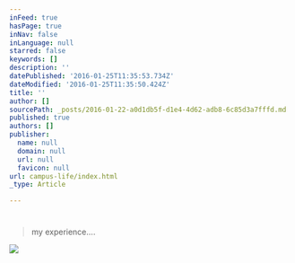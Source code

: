 ```yaml
---
inFeed: true
hasPage: true
inNav: false
inLanguage: null
starred: false
keywords: []
description: ''
datePublished: '2016-01-25T11:35:53.734Z'
dateModified: '2016-01-25T11:35:50.424Z'
title: ''
author: []
sourcePath: _posts/2016-01-22-a0d1db5f-d1e4-4d62-adb8-6c85d3a7fffd.md
published: true
authors: []
publisher:
  name: null
  domain: null
  url: null
  favicon: null
url: campus-life/index.html
_type: Article

---
```

# 

## 
> 
> my experience....

![](https://s3-us-west-2.amazonaws.com/the-grid-img/p/f48f19af3941f6e48c69b6afb5e00d1bd690e3ed.jpg)